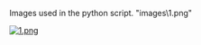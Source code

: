 Images used in the python script.
"images\\1.png"

[![1.png](https://1.bp.blogspot.com/-6He7qvWMo7g/X9a6qvZoDCI/AAAAAAAAEUg/mQoAbHld7iIYKUslV8KX4im8B1fYCtI5ACLcBGAsYHQ/s0/1.png)](https://1.bp.blogspot.com/-6He7qvWMo7g/X9a6qvZoDCI/AAAAAAAAEUg/mQoAbHld7iIYKUslV8KX4im8B1fYCtI5ACLcBGAsYHQ/s0/1.png)
